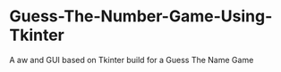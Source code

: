 # Guess-The-Number-Game-Using-Tkinter
A aw and GUI based on Tkinter build for a Guess The Name Game
